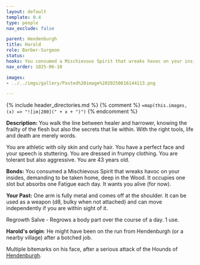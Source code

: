 ```yaml
---
layout: default
template: 0.4
type: people
nav_exclude: false

parent: Hendenburgh
title: Harald
role: Barber-Surgeon
status: 
hooks: You consumed a Mischievous Spirit that wreaks havoc on your insides, demanding to be taken home, deep in the Wood. You have to go beyond the Wall, north, before the winter.
nav_order: 1025-06-10

images: 
- ../../imgs/gallery/Pasted%20image%2020250616144113.png

---
```


{% include header_directories.md %}
{% comment %}
`=map(this.images, (x) => "![im|200](" + x + ")")`
{% endcomment %}

**Description:**
You walk the line between healer and harrower, knowing the frailty of the flesh but also the secrets that lie within. With the right tools, life and death are merely words.

You are athletic with oily skin and curly hair. You have a perfect face and your speech is stuttering. You are dressed in frumpy clothing. You are tolerant but also aggressive. You are 43 years old.

**Bonds:**
You consumed a Mischievous Spirit that wreaks havoc on your insides, demanding to be taken home, deep in the Wood. It occupies one slot but absorbs one Fatigue each day. It wants you alive (for now).

**Your Past:**
One arm is fully metal and comes off at the shoulder. It can be used as a weapon (d8, bulky when not attached) and can move independently if you are within sight of it.

Regrowth Salve - Regrows a body part over the course of a day. 1 use.

**Harold's origin**: He might have been on the run from Hendenburgh (or a nearby village) after a botched job.

Multiple bitemarks on his face, after a serious attack of the Hounds of [Hendenburgh](Hendenburgh.md).
